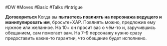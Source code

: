 #DW #Moves #Basic #Talks #Intrigue 

**Договориться**
Когда вы **пытаетесь повлиять на персонажа ведущего и манипулировать им**, бросьте+ХАР. Повлиять можно, предложив ему нужное или желанное. 
На 10+ он просит вас о чём-то и, заручившись обещанием, сам помогает вам. 
На 7–9 персонажу нужно сразу предоставить какие-то гарантии, что обещание будет исполнено.